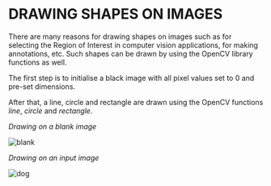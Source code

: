 # DRAWING SHAPES ON IMAGES

There are many reasons for drawing shapes on images such as for selecting the Region of Interest in computer vision applications, for making annotations, etc. Such shapes can be drawn by using the OpenCV library functions as well.

The first step is to initialise a black image with all pixel values set to 0 and pre-set dimensions.

After that, a line, circle and rectangle are drawn using the OpenCV functions *line*, *circle* and *rectangle*.

*Drawing on a blank image*

![blank](https://user-images.githubusercontent.com/103985810/226846970-032f1895-0aa8-46c9-a890-3b566d78f71b.png)

*Drawing on an input image*

![dog](https://user-images.githubusercontent.com/103985810/226847104-1da22074-143f-454b-9368-0cf15c5bd521.png)
